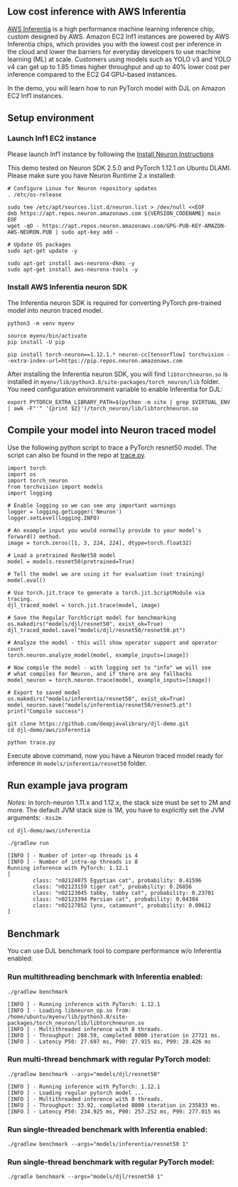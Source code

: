 ## Low cost inference with AWS Inferentia

[AWS Inferentia](https://aws.amazon.com/machine-learning/inferentia/) is a high performance machine
learning inference chip, custom designed by AWS. Amazon EC2 Inf1 instances are powered by AWS
Inferentia chips, which provides you with the lowest cost per inference in the cloud and lower
the barriers for everyday developers to use machine learning (ML) at scale. Customers using models
such as YOLO v3 and YOLO v4 can get up to 1.85 times higher throughput and up to 40% lower cost per
inference compared to the EC2 G4 GPU-based instances.

In the demo, you will learn how to run PyTorch model with DJL on Amazon EC2 Inf1 instances.

## Setup environment

### Launch Inf1 EC2 instance

Please launch Inf1 instance by following the [Install Neuron Instructions](https://awsdocs-neuron.readthedocs-hosted.com/en/latest/frameworks/torch/torch-neuron/setup/pytorch-install.html)

This demo tested on Neuron SDK 2.5.0 and PyTorch 1.12.1 on Ubuntu DLAMI.
Please make sure you have Neuron Runtime 2.x installed:

```
# Configure Linux for Neuron repository updates
. /etc/os-release

sudo tee /etc/apt/sources.list.d/neuron.list > /dev/null <<EOF
deb https://apt.repos.neuron.amazonaws.com ${VERSION_CODENAME} main
EOF
wget -qO - https://apt.repos.neuron.amazonaws.com/GPG-PUB-KEY-AMAZON-AWS-NEURON.PUB | sudo apt-key add -

# Update OS packages
sudo apt-get update -y

sudo apt-get install aws-neuronx-dkms -y
sudo apt-get install aws-neuronx-tools -y
```

### Install AWS Inferentia neuron SDK

The Inferentia neuron SDK is required for converting PyTorch pre-trained model into neuron traced model.

```
python3 -m venv myenv

source myenv/bin/activate
pip install -U pip

pip install torch-neuron==1.12.1.* neuron-cc[tensorflow] torchvision --extra-index-url=https://pip.repos.neuron.amazonaws.com
```

After installing the Inferentia neuron SDK, you will find `libtorchneuron.so` is installed in
`myenv/lib/python3.8/site-packages/torch_neuron/lib` folder.
You need configuration environment variable to enable Inferentia for DJL:

```
export PYTORCH_EXTRA_LIBRARY_PATH=$(python -m site | grep $VIRTUAL_ENV | awk -F"'" '{print $2}')/torch_neuron/lib/libtorchneuron.so
```

## Compile your model into Neuron traced model

Use the following python script to trace a PyTorch resnet50 model. The script can also be found in the repo at [trace.py](https://github.com/deepjavalibrary/djl-demo/blob/master/aws/inferentia/trace.py).

```
import torch
import os
import torch_neuron
from torchvision import models
import logging

# Enable logging so we can see any important warnings
logger = logging.getLogger('Neuron')
logger.setLevel(logging.INFO)

# An example input you would normally provide to your model's forward() method.
image = torch.zeros([1, 3, 224, 224], dtype=torch.float32)

# Load a pretrained ResNet50 model
model = models.resnet50(pretrained=True)

# Tell the model we are using it for evaluation (not training)
model.eval()

# Use torch.jit.trace to generate a torch.jit.ScriptModule via tracing.
djl_traced_model = torch.jit.trace(model, image)

# Save the Regular TorchScript model for benchmarking
os.makedirs("models/djl/resnet50", exist_ok=True)
djl_traced_model.save("models/djl/resnet50/resnet50.pt")

# Analyze the model - this will show operator support and operator count
torch.neuron.analyze_model(model, example_inputs=[image])

# Now compile the model - with logging set to "info" we will see
# what compiles for Neuron, and if there are any fallbacks
model_neuron = torch.neuron.trace(model, example_inputs=[image])

# Export to saved model
os.makedirs("models/inferentia/resnet50", exist_ok=True)
model_neuron.save("models/inferentia/resnet50/resnet5.pt")
print("Compile success")
```

```
git clone https://github.com/deepjavalibrary/djl-demo.git
cd djl-demo/aws/inferentia

python trace.py 
```

Execute above command, now you have a Neuron traced model ready for inference in 
`models/inferentia/resnet50` folder.

## Run example java program

*Notes:* in torch-neuron 1.11.x and 1.12.x, the stack size must be set to 2M and more. The default
JVM stack size is 1M, you have to explicitly set the JVM arguments: `-Xss2m` 

```
cd djl-demo/aws/inferentia

./gradlew run

[INFO ] - Number of inter-op threads is 4
[INFO ] - Number of intra-op threads is 8
Running inference with PyTorch: 1.12.1
[
        class: "n02124075 Egyptian cat", probability: 0.41596
        class: "n02123159 tiger cat", probability: 0.26856
        class: "n02123045 tabby, tabby cat", probability: 0.23701
        class: "n02123394 Persian cat", probability: 0.04384
        class: "n02127052 lynx, catamount", probability: 0.00612
]
```

## Benchmark

You can use DJL benchmark tool to compare performance w/o Inferentia enabled:

### Run multithreading benchmark with Inferentia enabled:

```
./gradlew benchmark

[INFO ] - Running inference with PyTorch: 1.12.1
[INFO ] - Loading libneuron_op.so from: /home/ubuntu/myenv/lib/python3.8/site-packages/torch_neuron/lib/libtorchneuron.so
[INFO ] - Multithreaded inference with 8 threads.
[INFO ] - Throughput: 288.59, completed 8000 iteration in 27721 ms.
[INFO ] - Latency P50: 27.697 ms, P90: 27.915 ms, P99: 28.426 ms
```

### Run multi-thread benchmark with regular PyTorch model:

```
./gradlew benchmark --args="models/djl/resnet50"

[INFO ] - Running inference with PyTorch: 1.12.1
[INFO ] - Loading regular pytorch model ...
[INFO ] - Multithreaded inference with 8 threads.
[INFO ] - Throughput: 33.92, completed 8000 iteration in 235833 ms.
[INFO ] - Latency P50: 234.925 ms, P90: 257.252 ms, P99: 277.015 ms
```

### Run single-threaded benchmark with Inferentia enabled:

```
./gradlew benchmark --args="models/inferentia/resnet50 1"
```

### Run single-thread benchmark with regular PyTorch model:

```
./gradle benchmark --args="models/djl/resnet50 1"
```
